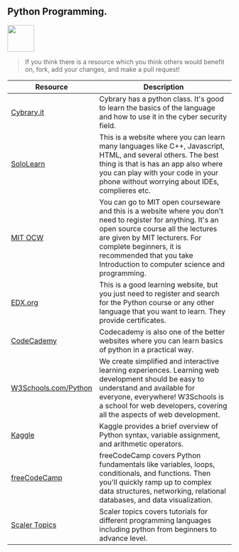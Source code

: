 ## Python Programming.
<img src="https://image.flaticon.com/icons/png/128/2621/2621303.png" height="60px"/>

> If you think there is a resource which you think others would benefit on, fork, add your changes, and make a pull request!

| Resource                                                                                                                                                     | Description                                                                                                                                                                                                                                                                              |
| ------------------------------------------------------------------------------------------------------------------------------------------------------------ | ---------------------------------------------------------------------------------------------------------------------------------------------------------------------------------------------------------------------------------------------------------------------------------------- |
| [Cybrary.it](https://www.cybrary.it/course/python/)                                                                                                          | Cybrary has a python class. It's good to learn the basics of the language and how to use it in the cyber security field.                                                                                                                                                                 |
| [SoloLearn](https://www.sololearn.com/)                                                                                                                      | This is a website where you can learn many languages like C++, Javascript, HTML, and several others. The best thing is that is has an app also where you can play with your code in your phone without worrying about IDEs, complieres etc.                                              |
| [MIT OCW](https://ocw.mit.edu/courses/electrical-engineering-and-computer-science/6-00-introduction-to-computer-science-and-programming-fall-2008/index.htm) | You can go to MIT open courseware and this is a website where you don't need to register for anything. It's an open source course all the lectures are given by MIT lecturers. For complete beginners, it is recommended that you take Introduction to computer science and programming. |
| [EDX.org](http://www.edx.org/)                                                                                                                               | This is a good learning website, but you just need to register and search for the Python course or any other language that you want to learn. They provide certificates.                                                                                                                 |
| [CodeCademy](https://www.codecademy.com/)                                                                                                                    | Codecademy is also one of the better websites where you can learn basics of python in a practical way.                                                                                                                                                                                   |
| [W3Schools.com/Python](https://www.w3schools.com/python/default.asp)                                                                                         | We create simplified and interactive learning experiences. Learning web development should be easy to understand and available for everyone, everywhere! W3Schools is a school for web developers, covering all the aspects of web development.                                          |
| [Kaggle](https://www.kaggle.com/learn/python)                                                                                                                | Kaggle provides a brief overview of Python syntax, variable assignment, and arithmetic operators.                                                                                                                                                                                        |
| [freeCodeCamp](https://www.freecodecamp.org/learn/scientific-computing-with-python/)                                                                         | freeCodeCamp covers Python fundamentals like variables, loops, conditionals, and functions. Then you'll quickly ramp up to complex data structures, networking, relational databases, and data visualization.                                                                                                                                                      |
| [Scaler Topics](https://www.scaler.com/topics/python/)                                                                                                                | Scaler topics covers tutorials for different programming languages including python from beginners to advance level.                                                                                                                                                                                        |
